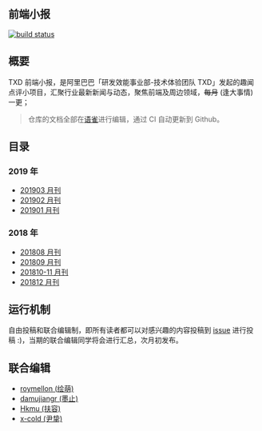 前端小报
---

[![build status][travis-image]][travis-url]

[travis-image]: https://img.shields.io/travis/txd-team/monthly.svg?style=flat-square
[travis-url]: https://travis-ci.org/txd-team/monthly

## 概要

TXD 前端小报，是阿里巴巴「研发效能事业部-技术体验团队 TXD」发起的趣闻点评小项目，汇聚行业最新新闻与动态，聚焦前端及周边领域，<del>每月</del> (逢大事情) 一更；

> 仓库的文档全部在[语雀](https://www.yuque.com/txd-team/fe-report)进行编辑，通过 CI 自动更新到 Github。

## 目录


### 2019 年

- [201903 月刊](./report/201903.md)
- [201902 月刊](./report/201902.md)
- [201901 月刊](./report/201901.md)

### 2018 年

- [201808 月刊](./report/201808.md)
- [201809 月刊](./report/201809.md)
- [201810-11 月刊](./report/201810-11.md)
- [201812 月刊](./report/201812.md)

## 运行机制

自由投稿和联合编辑制，即所有读者都可以对感兴趣的内容投稿到 [issue](https://github.com/txd-team/monthly/issues) 进行投稿 :)，当期的联合编辑同学将会进行汇总，次月初发布。

## 联合编辑

- [roymellon (绘萌)](https://github.com/roymellon)
- [damujiangr (墨止)](https://github.com/damujiangr)
- [Hkmu (扶容)](https://github.com/Hkmu)
- [x-cold (尹挚)](https://github.com/x-cold)
